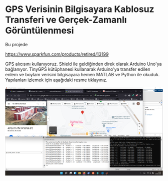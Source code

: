 # GPS Verisinin Bilgisayara Kablosuz Transferi ve Gerçek-Zamanlı Görüntülenmesi
Bu projede 

https://www.sparkfun.com/products/retired/13199

GPS alıcısını kullanıyoruz. Shield ile geldiğinden direk olarak Arduino Uno'ya bağlanıyor. TinyGPS kütüphanesi kullanarak Arduino'ya transfer edilen enlem ve boylam verisini bilgisayara hemen MATLAB ve Python ile okuduk. Yapılanları izlemek için aşağıdaki resme tıklayınız.

[![IMAGE ALT TEXT HERE](figure/screenshotLQ.png)](https://youtu.be/1EohKtLK6tc)
